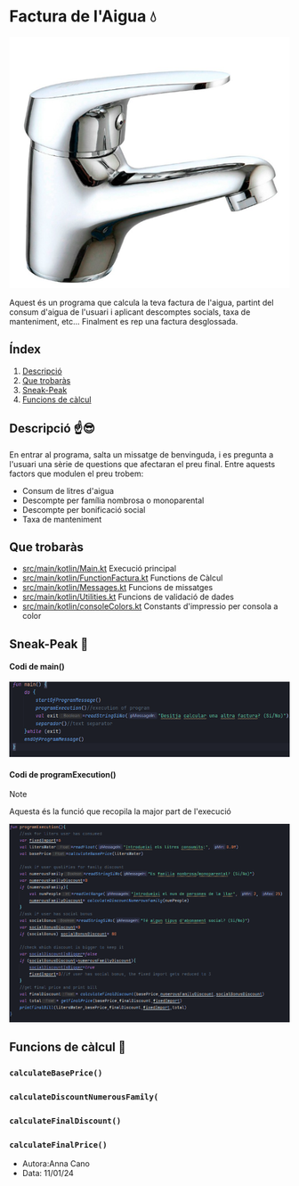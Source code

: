 # Factura de l'Aigua 💧
![headerImg](IMG_README/Captura%20de%20pantalla%202024-01-11%20190942.png)

Aquest és un programa que calcula la teva factura de l'aigua, partint del consum d'aigua de l'usuari i aplicant descomptes socials, taxa de manteniment, etc... Finalment es rep una factura desglossada.

## Índex

1. [Descripció](#Descripció)
2. [Que trobaràs](#Que-trobaràs)
3. [Sneak-Peak](#Sneak-Peak)
4. [Funcions de càlcul](#Funcions-de-càlcul)

## Descripció ☝️😎

En entrar al programa, salta un missatge de benvinguda, i es pregunta a l'usuari una sèrie de questions que afectaran el preu final. Entre aquests factors que modulen el preu trobem:

- Consum de litres d'aigua
- Descompte per família nombrosa o monoparental
- Descompte per bonificació social
- Taxa de manteniment

## Que trobaràs

- [src/main/kotlin/Main.kt](src/main/kotlin/Main.kt) Execució principal
- [src/main/kotlin/FunctionFactura.kt](src/main/kotlin/FunctionsFactura.kt) Functions de Càlcul
- [src/main/kotlin/Messages.kt](src/main/kotlin/Messages.kt) Funcions de missatges
- [src/main/kotlin/Utilities.kt](src/main/kotlin/Utilities.kt) Funcions de validació de dades
- [src/main/kotlin/consoleColors.kt](src/main/kotlin/consoleColors.kt) Constants d'impressio per consola a color

## Sneak-Peak 👀

#### Codi de main()
![main_code](IMG_README/main.png)

#### Codi de programExecution()
>[!NOTE]
>Aquesta és la funció que recopila la major part de l'execució

![programExecution](IMG_README/executeProgram.png)

## Funcions de càlcul 🤠

### `calculateBasePrice()`
### `calculateDiscountNumerousFamily(`
### `calculateFinalDiscount()`
### `calculateFinalPrice()`


- Autora:Anna Cano
- Data: 11/01/24

